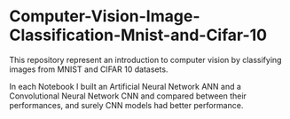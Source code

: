 # Computer-Vision-Image-Classification-Mnist-and-Cifar-10
This repository represent an introduction to computer vision by classifying images from MNIST and CIFAR 10 datasets.

In each Notebook I built an Artificial Neural Network ANN and a Convolutional Neural Network CNN and compared between their performances, and surely CNN models had better performance.
